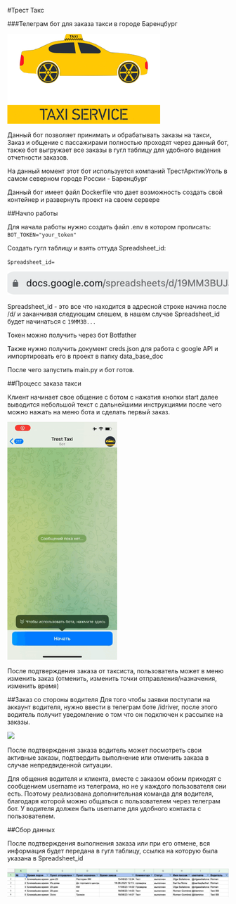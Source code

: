 #Трест Такс

###Телеграм бот для заказа такси в городе Баренцбург


![img.png](img_for_readme/img.png)


Данный бот позволяет принимать и обрабатывать заказы на такси,
Заказ и общение с пассажирами полностью проходят через данный бот, также бот выгружает все заказы в гугл таблицу 
для удобного ведения отчетности заказов.

На данный момент этот бот используется компаний ТрестАрктикУголь в самом северном городе России - Баренцбург


Данный бот имеет файл Dockerfile что дает возможность создать свой контейнер и развернуть проект на своем сервере

##Начло работы

Для начала работы нужно создать файл .env в котором прописать:
`BOT_TOKEN="your_token"`

Создать гугл таблицу и взять оттуда Spreadsheet_id:

`Spreadsheet_id= `

![img_1.png](img_for_readme/img_1.png)


Spreadsheet_id - это все что находится в адресной строке начина после /d/ и заканчивая следующим слешем,
в нашем случае Spreadsheet_id будет начинаться с `19MM3B...`

Токен можно получить через бот Botfather

Также нужно получить документ creds.json для работа с google API и импортировать его в проект в папку data_base_doc

После чего запустить main.py и бот готов.


##Процесс заказа такси

Клиент начинает свое общение с ботом с нажатия кнопки start 
далее выводится небольшой текст с дальнейшими инструкциями 
после чего можно нажать на меню бота и сделать первый заказ.

<img src="img_for_readme/start.gif" width="250">

После подтверждения заказа от таксиста, пользователь может в меню изменить заказ (отменить, изменить точки 
отправления/назначения, изменить время)

##Заказ со стороны водителя
Для того чтобы заявки поступали на аккаунт водителя, нужно ввести в телеграм боте /idriver, после этого водитель 
получит уведомление о том что он подключен к рассылке на заказы.

<img src="img_for_readme/driver_side.gif" width="250">

После подтверждения заказа водитель может посмотреть свои активные заказы, подтвердить выполнение или отменить 
заказа в случае непредвиденной ситуации.

Для общения водителя и клиента, вместе с заказом обоим приходят с сообщением username из телеграма, но не у 
каждого пользователя они есть. Поэтому реализована дополнительная команда для водителя, благодаря которой можно 
общаться с пользователем через телеграм бот. У водителя должен быть username для удобного контакта с пользователем.


##Сбор данных

После подтверждения выполнения заказа или при его отмене, вся информация будет передана в гугл таблицу, ссылка на 
которую была указана в Spreadsheet_id

![](img_for_readme/google_doc.png)